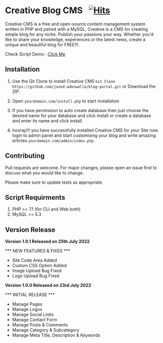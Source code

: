 # Creative Blog CMS &nbsp; [![Hits](https://hits.seeyoufarm.com/api/count/incr/badge.svg?url=https%3A%2F%2Fgithub.com%2Fjuned-adenwalla%2Fblog-portal&count_bg=%2379C83D&title_bg=%23555555&icon=&icon_color=%23E7E7E7&title=hits&edge_flat=false)](https://hits.seeyoufarm.com)

Creative CMS is a free and open-source content management system written in PHP and paired with a MySQL, Creative is a CMS for creating simple blog for any niche. Publish your passions your way. Whether you'd like to share your knowledge, experiences or the latest news, create a unique and beautiful blog for FREE!!!.

Check Script Demo : <a href="https://thepager.in/">Click Me</a>

## Installation

1) Use the Git Clone to install Creative CMS ```Git Clone https://github.com/juned-adenwalla/blog-portal.git``` or Download the ZIP.

2) Open ```yourdomain.com/install.php``` to start installation

3) If you have permission to auto create database then just choose the desired name for your database and click install or create a database and enter its name and click install.

4) hooray!!! you have successfully installed Creative CMS for your Site now login to admin panel and start customising your blog and write amazing articles ```yourdomain.com/admin/index.php```.


## Contributing
Pull requests are welcome. For major changes, please open an issue first to discuss what you would like to change.

Please make sure to update tests as appropriate.

## Script Requirments
1) PHP >= 7.1 (for CLI and Web both)
2) MySQL >= 5.3

## Version Release

<strong>Version 1.0.1 Released on 25th July 2022</strong>

*** NEW FEATURES & FIXES ***
* Site Code Area Added
* Custom CSS Option Added
* Image Upload Bug Fixed
* Logo Upload Bug Fixed

<strong>Version 1.0.0 Released on 23rd July 2022</strong>

*** INITIAL RELEASE ***
* Manage Pages
* Manage Logos
* Manage Social Links
* Manage Contact Form
* Manage Posts & Comments
* Manage Category & Subcategory
* Manage Meta Title, Description & Keywords
